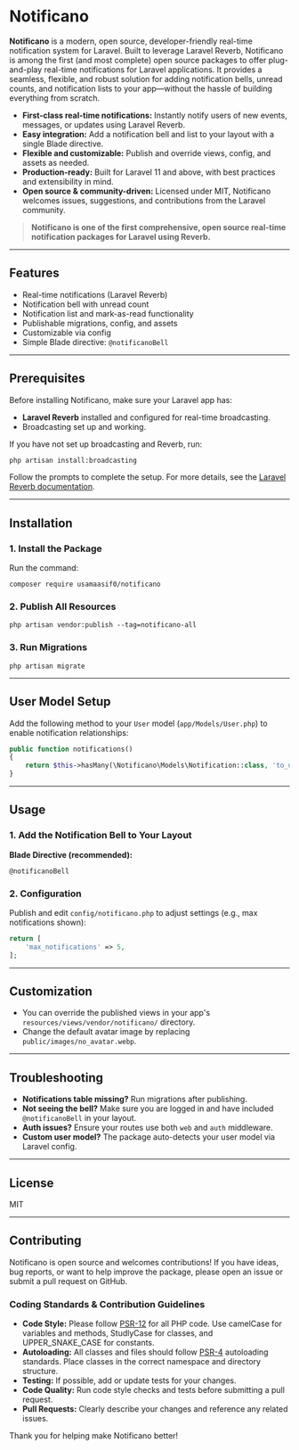 # Notificano 

**Notificano** is a modern, open source, developer-friendly real-time notification system for Laravel. Built to leverage Laravel Reverb, Notificano is among the first (and most complete) open source packages to offer plug-and-play real-time notifications for Laravel applications. It provides a seamless, flexible, and robust solution for adding notification bells, unread counts, and notification lists to your app—without the hassle of building everything from scratch.

- **First-class real-time notifications:** Instantly notify users of new events, messages, or updates using Laravel Reverb.
- **Easy integration:** Add a notification bell and list to your layout with a single Blade directive.
- **Flexible and customizable:** Publish and override views, config, and assets as needed.
- **Production-ready:** Built for Laravel 11 and above, with best practices and extensibility in mind.
- **Open source & community-driven:** Licensed under MIT, Notificano welcomes issues, suggestions, and contributions from the Laravel community.

> **Notificano is one of the first comprehensive, open source real-time notification packages for Laravel using Reverb.**

---

## Features
- Real-time notifications (Laravel Reverb)
- Notification bell with unread count
- Notification list and mark-as-read functionality
- Publishable migrations, config, and assets
- Customizable via config
- Simple Blade directive: `@notificanoBell`

---

## Prerequisites

Before installing Notificano, make sure your Laravel app has:

- **Laravel Reverb** installed and configured for real-time broadcasting.
- Broadcasting set up and working.

If you have not set up broadcasting and Reverb, run:

```sh
php artisan install:broadcasting
```

Follow the prompts to complete the setup. For more details, see the [Laravel Reverb documentation](https://laravel.com/docs/11.x/reverb).

---

## Installation

### 1. Install the Package

Run the command:

```
composer require usamaasif0/notificano
```

### 2. Publish All Resources

```
php artisan vendor:publish --tag=notificano-all
```

### 3. Run Migrations

```
php artisan migrate
```

---

## User Model Setup

Add the following method to your `User` model (`app/Models/User.php`) to enable notification relationships:

```php
public function notifications()
{
    return $this->hasMany(\Notificano\Models\Notification::class, 'to_user');
}
```

---

## Usage

### 1. Add the Notification Bell to Your Layout

**Blade Directive (recommended):**
```blade
@notificanoBell
```

### 2. Configuration

Publish and edit `config/notificano.php` to adjust settings (e.g., max notifications shown):
```php
return [
    'max_notifications' => 5,
];
```

---

## Customization
- You can override the published views in your app's `resources/views/vendor/notificano/` directory.
- Change the default avatar image by replacing `public/images/no_avatar.webp`.

---

## Troubleshooting
- **Notifications table missing?** Run migrations after publishing.
- **Not seeing the bell?** Make sure you are logged in and have included `@notificanoBell` in your layout.
- **Auth issues?** Ensure your routes use both `web` and `auth` middleware.
- **Custom user model?** The package auto-detects your user model via Laravel config.

---

## License
MIT

---

## Contributing

Notificano is open source and welcomes contributions! If you have ideas, bug reports, or want to help improve the package, please open an issue or submit a pull request on GitHub.

### Coding Standards & Contribution Guidelines

- **Code Style:** Please follow [PSR-12](https://www.php-fig.org/psr/psr-12/) for all PHP code. Use camelCase for variables and methods, StudlyCase for classes, and UPPER_SNAKE_CASE for constants.
- **Autoloading:** All classes and files should follow [PSR-4](https://www.php-fig.org/psr/psr-4/) autoloading standards. Place classes in the correct namespace and directory structure.
- **Testing:** If possible, add or update tests for your changes.
- **Code Quality:** Run code style checks and tests before submitting a pull request.
- **Pull Requests:** Clearly describe your changes and reference any related issues.

Thank you for helping make Notificano better! 
